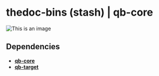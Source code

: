 # thedoc-bins (stash) | qb-core
![This is an image](https://i.imgur.com/D2ASTPB.png)

## Dependencies
* **[qb-core](https://github.com/qbcore-framework/qb-core)**
* **[qb-target](https://github.com/BerkieBb/qb-target/)**
